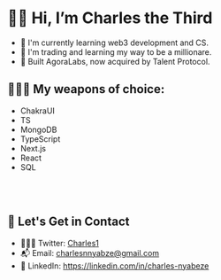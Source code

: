 # 👋🏿  Hi, I’m Charles the Third

- 🧩 I'm currently learning web3 development and CS.
- 🌱 I'm trading and learning my way to be a millionare.
- 🦄 Built AgoraLabs, now acquired by Talent Protocol.

## 👨🏾‍💻 My weapons of choice:
- ChakraUI
- TS
- MongoDB
- TypeScript
- Next.js
- React
- SQL

<br />
<br />

## 💎 Let's Get in Contact
- 👨🏻‍💻 Twitter: [Charles1](https://twitter.com/learn_charles)
- 📬 Email: charlesnnyabze@gmail.com
- 🥇 LinkedIn: https://linkedin.com/in/charles-nyabeze
<br />
<br />
